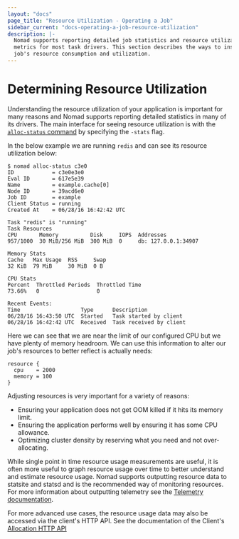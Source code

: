 ```yaml
---
layout: "docs"
page_title: "Resource Utilization - Operating a Job"
sidebar_current: "docs-operating-a-job-resource-utilization"
description: |-
  Nomad supports reporting detailed job statistics and resource utilization
  metrics for most task drivers. This section describes the ways to inspect a
  job's resource consumption and utilization.
---
```


# Determining Resource Utilization

Understanding the resource utilization of your application is important for many
reasons and Nomad supports reporting detailed statistics in many of its drivers.
The main interface for seeing resource utilization is with the [`alloc-status`
command](/docs/commands/alloc-status.html) by specifying the `-stats` flag.

In the below example we are running `redis` and can see its resource utilization
below:

```text
$ nomad alloc-status c3e0
ID            = c3e0e3e0
Eval ID       = 617e5e39
Name          = example.cache[0]
Node ID       = 39acd6e0
Job ID        = example
Client Status = running
Created At    = 06/28/16 16:42:42 UTC

Task "redis" is "running"
Task Resources
CPU       Memory          Disk     IOPS  Addresses
957/1000  30 MiB/256 MiB  300 MiB  0     db: 127.0.0.1:34907

Memory Stats
Cache   Max Usage  RSS     Swap
32 KiB  79 MiB     30 MiB  0 B

CPU Stats
Percent  Throttled Periods  Throttled Time
73.66%   0                  0

Recent Events:
Time                   Type      Description
06/28/16 16:43:50 UTC  Started   Task started by client
06/28/16 16:42:42 UTC  Received  Task received by client
```

Here we can see that we are near the limit of our configured CPU but we have
plenty of memory headroom. We can use this information to alter our job's
resources to better reflect is actually needs:

```hcl
resource {
  cpu    = 2000
  memory = 100
}
```

Adjusting resources is very important for a variety of reasons:

* Ensuring your application does not get OOM killed if it hits its memory limit.
* Ensuring the application performs well by ensuring it has some CPU allowance.
* Optimizing cluster density by reserving what you need and not over-allocating.

While single point in time resource usage measurements are useful, it is often
more useful to graph resource usage over time to better understand and estimate
resource usage. Nomad supports outputting resource data to statsite and statsd
and is the recommended way of monitoring resources. For more information about
outputting telemetry see the [Telemetry documentation](/docs/agent/telemetry.html).

For more advanced use cases, the resource usage data may also be accessed via
the client's HTTP API. See the documentation of the Client's
[Allocation HTTP API](/docs/http/client-allocation-stats.html)
